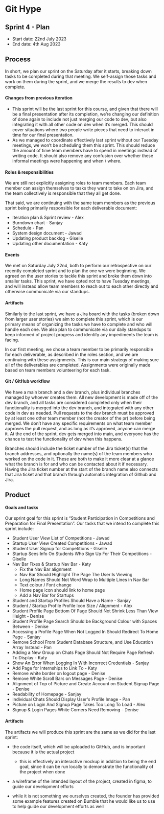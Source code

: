 # Git Hype


## Sprint 4 - Plan

 * Start date: 22nd July 2023
 * End date: 4th Aug 2023


## Process

In short, we plan our sprint on the Saturday after it starts, breaking down tasks to be completed during that meeting. We self-assign those tasks and work on them during the sprint, and we merge the results to dev when complete.


#### Changes from previous iteration

* This sprint will be the last sprint for this course, and given that there will be a final presentation after its completion, we’re changing our definition of done again to include not just merging our code to dev, but also integrating it with all other code on dev when it’s merged. This should cover situations where two people write pieces that need to interact in time for our final presentation.
* As we managed to coordinate effectively last sprint without our Tuesday meetings, we won’t be scheduling them this sprint. This should reduce the amount of time team members have to spend in meetings instead of writing code. It should also remove any confusion over whether these informal meetings were happening and when / where.


#### Roles & responsibilities

We are still not explicitly assigning roles to team members. Each team member can assign themselves to tasks they want to take on on Jira, and the team collectively is responsible that they all get done.

That said, we are continuing with the same team members as the previous sprint being primarily responsible for each deliverable document:
* Iteration plan & Sprint review - Alex
* Burndown chart - Sanjay
* Schedule - Pan
* System design document - Jawad
* Updating product backlog - Giselle
* Updating other documentation - Katy


#### Events

We met on Saturday July 22nd, both to perform our retrospective on our recently completed sprint and to plan the one we were beginning. We agreed on the user stories to tackle this sprint and broke them down into smaller tasks. This sprint, we have opted not to have Tuesday meetings, and will instead allow team members to reach out to each other directly and otherwise communicate via our standups.


#### Artifacts

Similarly to the last sprint, we have a Jira board with the tasks (broken down from larger user stories) we aim to complete this sprint, which is our primary means of organizing the tasks we have to complete and who will handle each one. We also plan to communicate via our daily standups to keep informed of project progress and identify any impediments the team is facing.

In our first meeting, we chose a team member to be primarily responsible for each deliverable, as described in the roles section, and we are continuing with these assignments. This is our main strategy of making sure all of the deliverables are completed. Assignments were originally made based on team members volunteering for each task.


#### Git / GitHub workflow

We have a main branch and a dev branch, plus individual branches managed by whoever creates them. All new development is made off of the dev branch, and all tasks are considered completed only when their functionality is merged into the dev branch, and integrated with any other code in dev as needed. Pull requests to the dev branch must be approved by at least one other team member (not the creator of the pr) before being merged. We don’t have any specific requirements on what team member approves the pull request, and as long as it’s approved, anyone can merge it. At the end of the sprint, dev gets merged into main, and everyone has the chance to test the functionality of dev when this happens.

Branches should include the ticket number of the Jira ticket(s) that the branch addresses, and optionally the name(s) of the team members who worked on the code in it. These are both to make it more clear at a glance what the branch is for and who can be contacted about it if necessary. Having the Jira ticket number at the start of the branch name also connects that Jira ticket and that branch through automatic integration of Github and Jira.


## Product


#### Goals and tasks

Our sprint goal for this sprint is “Student Participation in Competitions and Preparation for Final Presentation”. Our tasks that we intend to complete this sprint include:

* Student User View List of Competitions - Jawad
* Startup User View Created Competitions - Jawad
* Student User Signup for Competitions - Giselle
* Startup Sees Info On Students Who Sign Up For Their Competitions - Giselle
* Nav Bar Fixes & Startup Nav Bar - Katy
    * Fix the Nav Bar alignment
    * Nav Bar Should Highlight The Page The User Is Viewing
    * Long Names Should Not Word Wrap to Multiple Lines in Nav Bar
    * Text colour / Font change
    * Home page icon should link to home page
    * Add a Nav Bar for Startups
* Student and Startup Profiles Should Have a Name - Sanjay
* Student / Startup Profile Profile Icon Size / Alignment - Alex
* Student Profile Page Bottom Of Page Should Not Shrink Less Than View Height - Denise
* Student Profile Page Search Should be Background Colour with Spaces Between - Denise
* Accessing a Profile Page When Not Logged In Should Redirect To Home Page - Sanjay
* Remove School From Student Database Structure, and Use Education Array Instead - Pan
* Adding a New Group on Chats Page Should Not Require Page Refresh To Display - Katy
* Show An Error When Logging In With Incorrect Credentials - Sanjay
* Add Page for Internships to Link To - Katy
* Remove white border on logout page - Denise
* Remove White Scroll Bars on Messages Page - Denise
* Alignment of Top of Picture and Create Account on Student Signup Page - Denise
* Readability of Homepage - Sanjay
* Individual Chats Should Display User's Profile Image - Pan
* Picture on Login And Signup Page Takes Too Long To Load - Alex
* Signup & Login Pages White Corners Need Removing - Denise


#### Artifacts

The artifacts we will produce this sprint are the same as we did for the last sprint:

* the code itself, which will be uploaded to GitHub, and is important because it is the actual project
    * this is effectively an interactive mockup in addition to being the end goal, since it can be run locally to demonstrate the functionality of the project when done
* a wireframe of the intended layout of the project, created in figma, to guide our development efforts

* while it is not something we ourselves created, the founder has provided some example features created on Bumble that he would like us to use to help guide our development efforts as well




